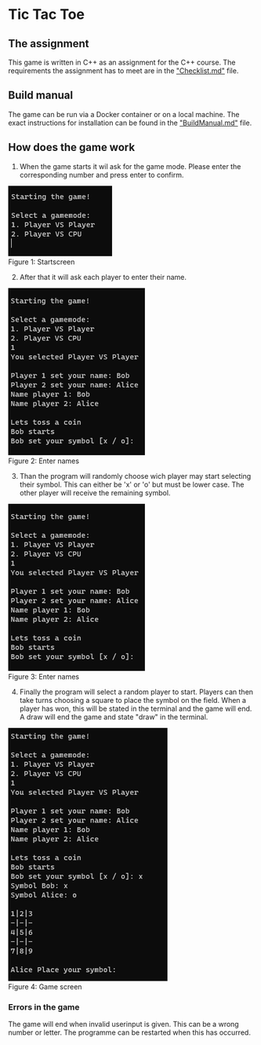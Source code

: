 # Tic Tac Toe

## The assignment
This game is written in C++ as an assignment for the C++ course.
The requirements the assignment has to meet are in the ["Checklist.md"][Link Checklist] file.

## Build manual
The game can be run via a Docker container or on a local machine.
The exact instructions for installation can be found in the ["BuildManual.md"][Link Buildmanual] file.

## How does the game work
1. When the game starts it wil ask for the game mode. Please enter the corresponding number and press enter to confirm.

![Startscreen](./Pictures/Startscreen.png)\
Figure 1: Startscreen


2. After that it will ask each player to enter their name.

![Name screen](./Pictures/EnterNames.png)\
Figure 2: Enter names


3. Than the program will randomly choose wich player may start selecting their symbol. This can either be 'x' or 'o' but must be lower case. The other player will receive the remaining symbol.

![Name screen](./Pictures/EnterNames.png)\
Figure 3: Enter names


4. Finally the program will select a random player to start. Players can then take turns choosing a square to place the symbol on the field. When a player has won, this will be stated in the terminal and the game will end. A draw will end the game and state "draw" in the terminal.

![Game screen](./Pictures/Gamescreen.png)\
Figure 4: Game screen

### Errors in the game
The game will end when invalid userinput is given. This can be a wrong number or letter. The programme can be restarted when this has occurred.

[Link Checklist]: https://github.com/SemKirkels/Tic_Tac_Toe_CPP/blob/main/Checklist.md
[Link Buildmanual]: https://github.com/SemKirkels/Tic_Tac_Toe_CPP/blob/main/BuildManual.md